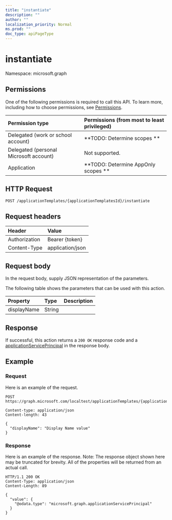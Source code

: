 ```yaml
---
title: "instantiate"
description: ""
author: ""
localization_priority: Normal
ms.prod: ""
doc_type: apiPageType
---
```


# instantiate

Namespace: microsoft.graph



## Permissions
One of the following permissions is required to call this API. To learn more, including how to choose permissions, see [Permissions](/concepts/permissions-reference.md).

|Permission type|Permissions (from most to least privileged)|
|:---|:---|
|Delegated (work or school account)|**TODO: Determine scopes **|
|Delegated (personal Microsoft account)|Not supported.|
|Application|**TODO: Determine AppOnly scopes **|

## HTTP Request
<!-- {
  "blockType": "ignored"
}
-->
``` http
POST /applicationTemplates/{applicationTemplatesId}/instantiate
```

## Request headers
|Header|Value|
|:---|:---|
|Authorization|Bearer {token}|
|Content-Type|application/json|

## Request body
In the request body, supply JSON representation of the parameters.

The following table shows the parameters that can be used with this action.

|Property|Type|Description|
|:---|:---|:---|
|displayName|String||



## Response
If successful, this action returns a `200 OK` response code and a [applicationServicePrincipal](../resources/applicationserviceprincipal.md) in the response body.

## Example

### Request
Here is an example of the request.
<!-- {
  "blockType": "request",
  "name": "applicationtemplate_instantiate"
}
-->
``` http
POST https://graph.microsoft.com/localtest/applicationTemplates/{applicationTemplatesId}/instantiate

Content-type: application/json
Content-length: 43

{
  "displayName": "Display Name value"
}
```

### Response
Here is an example of the response. Note: The response object shown here may be truncated for brevity. All of the properties will be returned from an actual call.
<!-- {
  "blockType": "response",
  "truncated": true,
  "@odata.type": "microsoft.graph.applicationserviceprincipal"
}
-->
``` http
HTTP/1.1 200 OK
Content-Type: application/json
Content-Length: 89

{
  "value": {
    "@odata.type": "microsoft.graph.applicationServicePrincipal"
  }
}
```

